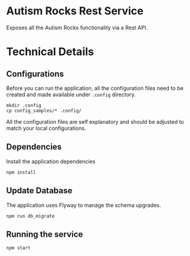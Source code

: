 Autism Rocks Rest Service
=========================

Exposes all the Autism Rocks functionality via a Rest API.


Technical Details
=================

Configurations
--------------
Before you can run the application, all the configuration files need to be created and made available under `.config` directory.

    mkdir .config
    cp config_samples/* .config/
    
All the configuration files are self explanatory and should be adjusted to match your local configurations.


Dependencies
------------
Install the application dependencies

    npm install
    
Update Database
---------------
The application uses Flyway to manage the schema upgrades.

    npm run db_migrate 
    
Running the service
-------------------   

    npm start